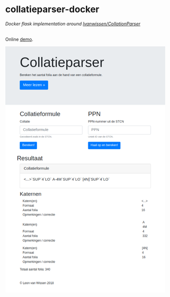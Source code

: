 # collatieparser-docker
###### Docker flask implementation around [lvanwissen/CollationParser](https://github.com/LvanWissen/CollationParser)

Online [demo](https://leonvanwissen.nl/tools/collatieparser/).

![Screenshot](static/collatieparser_screenshot2.png)

